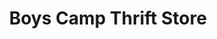 ---
title: "Boys Camp Thrift Store"
url: /westminster/boys-camp-thrift-store/
shop: Gebrauchtwaren
---